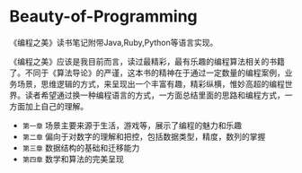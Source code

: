 # Beauty-of-Programming
《编程之美》读书笔记附带Java,Ruby,Python等语言实现。


《编程之美》应该是我目前而言，读过最精彩，最有乐趣的编程算法相关的书籍了。不同于《算法导论》的严谨，这本书的精神在于通过一定数量的编程案例，业务场景，思维逻辑的方式，来呈现出一个丰富有趣，精彩纵横，惟妙高超的编程世界。读者希望通过换一种编程语言的方式，一方面总结里面的思路和编程方式，一方面加上自己的理解。

* `第一章` 场景主要来源于生活，游戏等，展示了编程的魅力和乐趣
* `第二章` 偏向于对数字的理解和把控，包括数据类型，精度，数列的掌握
* `第三章` 数据结构的基础和迁移能力
* `第四章` 数学和算法的完美呈现

